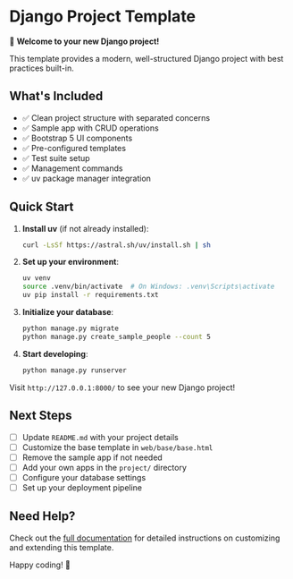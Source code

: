 # Django Project Template

🚀 **Welcome to your new Django project!**

This template provides a modern, well-structured Django project with best practices built-in.

## What's Included

- ✅ Clean project structure with separated concerns
- ✅ Sample app with CRUD operations
- ✅ Bootstrap 5 UI components
- ✅ Pre-configured templates
- ✅ Test suite setup
- ✅ Management commands
- ✅ uv package manager integration

## Quick Start

1. **Install uv** (if not already installed):
   ```bash
   curl -LsSf https://astral.sh/uv/install.sh | sh
   ```

2. **Set up your environment**:
   ```bash
   uv venv
   source .venv/bin/activate  # On Windows: .venv\Scripts\activate
   uv pip install -r requirements.txt
   ```

3. **Initialize your database**:
   ```bash
   python manage.py migrate
   python manage.py create_sample_people --count 5
   ```

4. **Start developing**:
   ```bash
   python manage.py runserver
   ```

Visit `http://127.0.0.1:8000/` to see your new Django project!

## Next Steps

- [ ] Update `README.md` with your project details
- [ ] Customize the base template in `web/base/base.html`
- [ ] Remove the sample app if not needed
- [ ] Add your own apps in the `project/` directory
- [ ] Configure your database settings
- [ ] Set up your deployment pipeline

## Need Help?

Check out the [full documentation](README.md) for detailed instructions on customizing and extending this template.

Happy coding! 🎉
